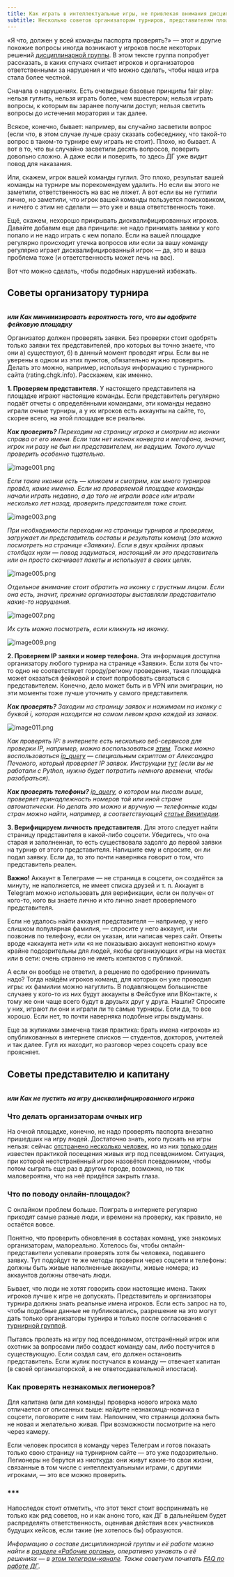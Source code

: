 ```yaml
---
title: Как играть в интеллектуальные игры, не привлекая внимания дисциплинарной группы
subtitle: Несколько советов организаторам турниров, представителям площадок и капитанам команд
---
```

«Я что, должен у всей команды паспорта проверять?» — этот и другие похожие вопросы иногда возникают у игроков после некоторых решений [дисциплинарной группы](https://www.maii.li/p/who#dg). В этом тексте группа попробует рассказать, в каких случаях считает игроков и организаторов ответственными за нарушения и что можно сделать, чтобы наша игра стала более честной.

Сначала о нарушениях. Есть очевидные базовые принципы fair play: нельзя гуглить, нельзя играть более, чем вшестером; нельзя играть вопросы, к которым вы заранее получили доступ; нельзя светить вопросы до истечения моратория и так далее.

Всякое, конечно, бывает: например, вы случайно засветили вопрос (если что, в этом случае лучше сразу сказать собеседнику, что такой-то вопрос в таком-то турнире ему играть не стоит). Плохо, но бывает. А вот в то, что вы случайно засветили десять вопросов, поверить довольно сложно. А даже если и поверить, то здесь ДГ уже видит повод для наказания.

Или, скажем, игрок вашей команды гуглил. Это плохо, результат вашей команды на турнире мы порекомендуем удалить. Но если вы этого не заметили, ответственность на вас не ляжет. А вот если вы не гуглили лично, но заметили, что игрок вашей команды пользуется поисковиком, и ничего с этим не сделали — это уже и ваша ответственность тоже.

Ещё, скажем, нехорошо прикрывать дисквалифицированных игроков. Давайте добавим еще два принципа: не надо принимать заявки у кого попало и не надо играть с кем попало. Если на вашей площадке регулярно происходит утечка вопросов или если за вашу команду регулярно играет дисквалифицированный игрок — да, это и ваша проблема тоже (и ответственность может лечь на вас).

Вот что можно сделать, чтобы подобных нарушений избежать.

## Советы организатору турнира
<br>***или Как минимизировать вероятность того, что вы одобрите фейковую площадку***

Организатор должен проверять заявки. Без проверки стоит одобрять только заявки тех представителей, про которых вы точно знаете, что они а) существуют, б) в данный момент проводят игры. Если вы не уверены в одном из этих пунктов, обязательно нужно проверять. Делать это можно, например, используя информацию с турнирного сайта (rating.chgk.info). Расскажем, как именно.

**1. Проверяем представителя.** У настоящего представителя на площадке играют настоящие команды. Если представитель регулярно подаёт отчеты с определёнными командами, эти команды недавно играли очные турниры, а у их игроков есть аккаунты на сайте, то, скорее всего, на этой площадке все реальны.

***Как проверить?** Переходим на страницу игрока и смотрим на иконки справа от его имени. Если там нет иконок конверта и мегафона, значит, игрок ни разу не был ни представителем, ни ведущим. Такого лучше проверить особенно тщательно.* 

![image001.png](https://oz-site.s3.amazonaws.com/image001_6263e71905.png)

*Если такие иконки есть — кликаем и смотрим, как много турниров провёл, какие именно. Если на проверяемой площадке команды начали играть недавно, а до того не играли вовсе или играли несколько лет назад, проверить представителя тоже стоит.*

![image003.png](https://oz-site.s3.amazonaws.com/image003_fed67968a9.png)

*При необходимости переходим на страницы турниров и проверяем, загружает ли представитель составы и результаты команд (это можно посмотреть на странице «Заявки»). Если в двух крайних правых столбцах нули — повод задуматься, настоящий ли это представитель или он просто скачивает пакеты и использует в своих целях.*

![image005.png](https://oz-site.s3.amazonaws.com/image005_364c4755cc.png)

*Отдельное внимание стоит обратить на иконку с грустным лицом. Если она есть, значит, прежние организаторы выставляли представителю какие-то нарушения.*

![image007.png](https://oz-site.s3.amazonaws.com/image007_d7776cabd4.png)

*Их суть можно посмотреть, если кликнуть на иконку.*

![image009.png](https://oz-site.s3.amazonaws.com/image009_8b8ecad539.png)

**2. Проверяем IP заявки и номер телефона.** Эта информация доступна организатору любого турнира на странице «Заявки». Если хотя бы что-то одно не соответствует городу/региону проведения, такая площадка может оказаться фейковой и стоит попробовать связаться с представителем. Конечно, дело может быть и в VPN или эмиграции, но эти моменты тоже лучше уточнить у самого представителя.

***Как проверять?** Заходим на страницу заявок и нажимаем на иконку с буквой i, которая находится на самом левом краю каждой из заявок.*

![image011.png](https://oz-site.s3.amazonaws.com/image011_621715c10a.png)

*Как проверять IP: в интернете есть несколько веб-сервисов для проверки IP, например, можно воспользоваться [этим](https://www.iplocation.net/ip-lookup). Также можно воспользоваться [ip_query](https://gitlab.com/peczony/ip_query) — специальным скриптом от Александра Печеного, который проверяет IP заявок. Инструкции [тут](https://gitlab.com/peczony/ip_query/-/blob/master/README.md?ref_type=heads) (если вы не работали с Python, нужно будет потратить немного времени, чтобы разобраться).*

***Как проверять телефоны?** [ip_query](https://gitlab.com/peczony/ip_query), о котором мы писали выше, проверяет принадлежность номеров той или иной стране автоматически. Но делать это можно и вручную — телефонные коды стран можно найти, например, в соответствующей [статье Википедии](https://ru.wikipedia.org/wiki/%D0%A2%D0%B5%D0%BB%D0%B5%D1%84%D0%BE%D0%BD%D0%BD%D1%8B%D0%B5_%D0%BA%D0%BE%D0%B4%D1%8B_%D1%81%D1%82%D1%80%D0%B0%D0%BD).*

**3. Верифицируем личность представителя.** Для этого следует найти страницу представителя в какой-либо соцсети. Убедитесь, что она старая и заполненная, то есть существовала задолго до первой заявки на турнир от этого представителя. Напишите ему и спросите, он ли подал заявку. Если да, то это почти наверняка говорит о том, что представитель реален.

**Важно!** Аккаунт в Телеграме — не страница в соцсети, он создаётся за минуту, не наполняется, не имеет списка друзей и т. п. Аккаунт в Telegram можно использовать для верификации, если он получен от кого-то, кого вы знаете лично и кто лично знает проверяемого представителя.

Если не удалось найти аккаунт представителя — например, у него слишком популярная фамилия, — спросите у него аккаунт, или позвонив по телефону, если он указан, или написав через сайт. Ответы вроде «аккаунта нет» или «я не показываю аккаунт непонятно кому» крайне подозрительны для людей, якобы организующих игры на местах или в сети: очень странно не иметь контактов с публикой.

А если он вообще не ответил, а решение по одобрению принимать надо? Тогда найдём игроков команд, для которых он уже проводил игры: их фамилии можно нагуглить. В подавляющем большинстве случаев у кого-то из них будут аккаунты в Фейсбуке или ВКонтакте, к тому же они чаще всего будут в друзьях друг у друга. Нашли? Спросите у них, играют ли они и играли ли те самые турниры. Если да, то все хорошо. Если нет, то почти наверняка подобные игры выдуманы.

Еще за жуликами замечена такая практика: брать имена «игроков» из опубликованных в интернете списков — студентов, докторов, учителей и так далее. Гугл их находит, но разговор через соцсеть сразу все проясняет.

## Советы представителю и капитану 
<br>***или Как не пустить на игру дисквалифицированного игрока***

### Что делать организаторам очных игр

На очной площадке, конечно, не надо проверять паспорта внезапно пришедших на игру людей. Достаточно знать, кого пускать на игры нельзя: сейчас [отстранено несколько человек](https://www.maii.li/p/disqual), но из них [только один](https://www.maii.li/docs/2023-04-06-reshenie-dg-9-(po-povodu-bessrochnoj-diskvalifikacii-romana-chernyaeva)/) известен практикой посещения живых игр под псевдонимом. Ситуация, при которой неотстранённый игрок назовётся псевдонимом, чтобы потом сыграть еще раз в другом городе, возможна, но так маловероятна, что на неё придётся закрыть глаза.

### Что по поводу онлайн-площадок?

С онлайном проблем больше. Поиграть в интернете регулярно приходят самые разные люди, и времени на проверку, как правило, не остаётся вовсе.

Понятно, что проверить обновления в составах команд, уже знакомых организаторам, малореально. Хотелось бы, чтобы онлайн-представители успевали проверять хотя бы человека, подавшего заявку. Тут подойдут те же методы проверки через соцсети и телефоны: должны быть живые наполненные аккаунты, живые номера; из аккаунтов должны отвечать люди.

Бывает, что люди не хотят говорить свои настоящие имена. Таких игроков лучше к игре не допускать. Представитель и организаторы турнира должны знать реальные имена игроков. Если есть запрос на то, чтобы подобные данные не публиковались, разрешение на это могут дать только организаторы турнира и только после согласования с [турнирной группой](https://www.maii.li/p/who#turnir).

Пытаясь пролезть на игру под псевдонимом, отстранённый игрок или охотник за вопросами либо создаст команду сам, либо постучится в существующую. Если создал сам, его должен остановить представитель. Если жулик постучался в команду — отвечает капитан (в своей организаторской, а не ответосдавательной ипостаси).

### Как проверять незнакомых легионеров?

Для капитана (или для команды) проверка нового игрока мало отличается от описанных выше: найдите незнакомца-новичка в соцсети, поговорите с ним там. Напомним, что страница должна быть не новая и желательно живая. При возможности посмотрите на него через камеру.

Если человек просится в команду через Телеграм и готов показать только свою страницу на турнирном сайте — это уже подозрительно. Легионеры не берутся из ниоткуда: они живут какие-то свои жизни, связанные в том числе с интеллектуальными играми, с другими игроками, — это все можно проверить.

### \*\*\*

Напоследок стоит отметить, что этот текст стоит воспринимать не только как ряд советов, но и как анонс того, как ДГ в дальнейшем будет распределять ответственность, оценивая действия всех участников будущих кейсов, если такие (не хотелось бы) образуются.

*Информацию о составе дисциплинарной группы и её работе можно найти в [разделе «Рабочие органы»](https://www.maii.li/p/who#dg), оперативно узнавать о её решениях — в [этом телеграм-канале](t.me/dg_maii). Также советуем почитать [FAQ по работе ДГ](https://www.maii.li/p/how-dg-works).*